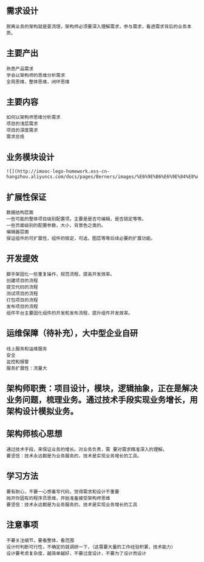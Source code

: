 ## 需求设计

    脱离业务的架构就是耍流氓，架构师必须要深入理解需求，参与需求，看透需求背后的业务本质。

## 主要产出
    熟悉产品需求
    学会以架构师的思维分析需求
    全局思维，整体思维，闭环思维

## 主要内容
    
    如何以架构师思维分析需求
    项目的浅层需求
    项目的深度需求
    需求总揽

## 业务模块设计
    ![](http://imooc-lego-homework.oss-cn-hangzhou.aliyuncs.com/docs/pages/Berners/images/%E6%9E%B6%E6%9E%84%E8%AE%BE%E8%AE%A1.png)

## 扩展性保证

    数据结构层面
    一些可能的整体项目级别配置项。主要是是否可编辑，是否锁定等等。
    一些页面级别的配置参数，大小，背景色之类的。
    编辑器层面
    保证组件的可扩展性，组件的锁定，可选，图层等等后续必要的扩展功能。

## 开发提效

    脚手架固化一些重复操作，规范流程，提高开发效率。
    创建项目的流程
    提交代码的流程
    测试项目的流程
    打包项目的流程
    发布项目的流程
    组件平台主要固化组件的开发和发布流程，提升组件开发效率。

## 运维保障（待补充），大中型企业自研

    线上服务和运维服务
    安全
    监控和报警
    服务扩展性：流量大

##  架构师职责：项目设计，模块，逻辑抽象，正在是解决业务问题，梳理业务。通过技术手段实现业务增长，用架构设计模拟业务。

## 架构师核心思想

    通过技术手段，来保证业务的增长。对业务负责，需 要对需求精准深入的理解。
    要坚信：技术永远都是为业务服务的，技术是实现业务增长的工具。


## 学习方法

    要有耐心，不要一心想着写代码，觉得需求和设计不重要
    抛开你固有的程序员思维，开始准备接受架构师思维
    要坚信：技术永远都是为业务服务的，技术是实现业务增长的工具

## 注意事项  
    不要关注细节，要看整体，看范围
    设计时判断可行性，不确定的就调研一下，（这需要大量的工作经验积累，技术能力）
    设计要考虑复杂度，越简单越好，不要过度设计，不要为了设计而设计

